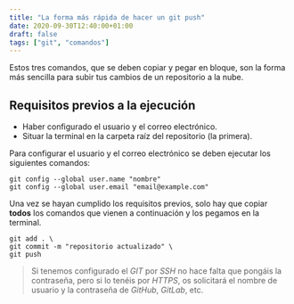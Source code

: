```yaml
---
title: "La forma más rápida de hacer un git push"
date: 2020-09-30T12:40:00+01:00
draft: false
tags: ["git", "comandos"]
---
```


Estos tres comandos, que se deben copiar y pegar en bloque, son la forma
más sencilla para subir tus cambios de un repositorio a la nube.

## Requisitos previos a la ejecución

-   Haber configurado el usuario y el correo electrónico.
-   Situar la terminal en la carpeta raíz del repositorio (la primera).

Para configurar el usuario y el correo electrónico se deben ejecutar los
siguientes comandos:

    git config --global user.name "nombre"
    git config --global user.email "email@example.com"

Una vez se hayan cumplido los requisitos previos, solo hay que copiar
**todos** los comandos que vienen a continuación y los pegamos en la
terminal.

    git add . \
    git commit -m "repositorio actualizado" \
    git push

> Si tenemos configurado el *GIT* por *SSH* no hace falta que pongáis la
> contraseña, pero si lo tenéis por *HTTPS*, os solicitará el nombre de
> usuario y la contraseña de *GitHub*, *GitLab*, etc.
